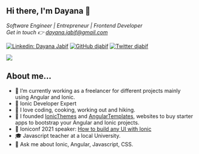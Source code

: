 <h2> Hi there, I'm Dayana 👋</h2>
<p><em>Software Engineer | Entrepreneur | Frontend Developer</br>
Get in touch 👉 <a href="mailto:dayana.jabif@gmail.com" target="_blank">dayana.jabif@gmail.com</a></em></p>

[![Linkedin: Dayana Jabif](https://img.shields.io/badge/-dayanajabif-blue?style=flat-square&logo=Linkedin&logoColor=white&link=https://www.linkedin.com/in/dayanajabif/)](https://www.linkedin.com/in/dayanajabif/)
[![GitHub djabif](https://img.shields.io/github/followers/djabif?label=follow&style=social)](https://github.com/djabif)
[![Twitter djabif](https://img.shields.io/twitter/follow/:djabif?label=Follow)](https://twitter.com/dayujabif)


![](https://lh3.googleusercontent.com/drive-viewer/AFGJ81q61rmKjEPaSxeFUPa9lWv1tN2yJHvYKuZ5Tco3BWGX1XEaEFnEx_OpfYzdIZ3O9eEmAdj5xqYBvUCrTXnfsXLNQ6HOpw=s2560)


## About me...  

- 🔭 I’m currently working as a freelancer for different projects mainly using Angular and Ionic.
- 🥇 Ionic Developer Expert
- 👯 I love coding, cooking, working out and hiking.
- 🌱 I founded [IonicThemes](https://ionicthemes.com/) and [AngularTemplates](https://angular-templates.io), websites to buy starter apps to bootstrap your Angular and Ionic projects. 
- 📣 Ioniconf 2021 speaker: [How to build any UI with Ionic](https://www.youtube.com/watch?v=3S6r2_nxMho)
- 🎓 Javascript teacher at a local University.
- 💬 Ask me about Ionic, Angular, Javascript, CSS.
